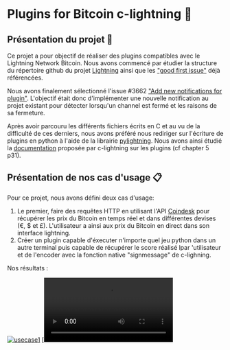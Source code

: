 # Plugins for Bitcoin c-lightning :cactus:

## Présentation du projet :racehorse:

Ce projet a pour objectif de réaliser des plugins compatibles avec le Lightning Network Bitcoin. Nous avons commencé par étudier la structure du répertoire github du projet [Lightning](https://github.com/ElementsProject/lightning) ainsi que les ["good first issue"](https://github.com/ElementsProject/lightning/issues?q=is%3Aissue+label%3A%22good+first+issue%22+) déjà référencées.

Nous avons finalement sélectionné l'issue #3662 ["Add new notifications for plugin"](https://github.com/ElementsProject/lightning/issues/3662). L'objectif était donc d'implémenter une nouvelle notification au projet existant pour détecter lorsqu'un channel est fermé et les raisons de sa fermeture. 

Après avoir parcouru les différents fichiers écrits en C et au vu de la difficulté de ces derniers, nous avons préféré nous rediriger sur l'écriture de plugins en python à l'aide de la librairie [pylightning](https://pypi.org/project/pylightning/). Nous avons ainsi étudié la [documentation](https://lightning.readthedocs.io/_/downloads/en/master/pdf/) proposée par c-lightning sur les plugins (cf chapter 5 p31).

## Présentation de nos cas d'usage :clipboard:

Pour ce projet, nous avons défini deux cas d'usage:
1. Le premier, faire des requêtes HTTP en utilisant l'API [Coindesk]('https://api.coindesk.com/v1/bpi/currentprice.json') pour récupérer les prix du Bitcoin en temps réel et dans différentes devises (€, $ et £). L'utilisateur a ainsi aux prix du Bitcoin en direct dans son interface lightning.
2. Créer un plugin capable d'éxecuter n'importe quel jeu python dans un autre terminal puis capable de récupérer le score réalisé lpar 'utilisateur et de l'encoder avec la fonction native "signmessage" de c-lighning.

Nos résultats : 

[![usecase1](http://img.youtube.com/vi/YOUTUBE_VIDEO_ID_HERE/0.jpg)](http://www.youtube.com/watch?v=YOUTUBE_VIDEO_ID_HERE)
[![usecase2](https://github.com/victorlrz/LightningPlugin/blob/main/src/2021-01-06_01-02-37.mp4)
